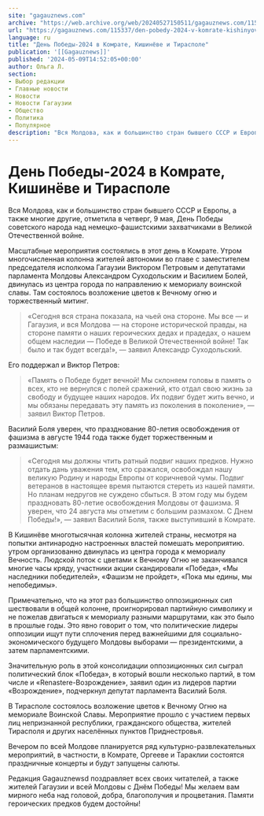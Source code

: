 ```yaml
---
site: "gagauznews.com"
archive: "https://web.archive.org/web/20240527150511/gagauznews.com/115337/den-pobedy-2024-v-komrate-kishinyove-i-tiraspole.html"
url: "https://gagauznews.com/115337/den-pobedy-2024-v-komrate-kishinyove-i-tiraspole.html"
language: ru
title: "День Победы-2024 в Комрате, Кишинёве и Тирасполе"
publication: '[[Gagauznews]]'
published: '2024-05-09T14:52:05+00:00'
author: Ольга Л.
section:
- Выбор редакции
- Главные новости
- Новости
- Новости Гагаузии
- Общество
- Политика
- Популярное
description: "Вся Молдова, как и большинство стран бывшего СССР и Европы, а также многие другие, отметила в четверг, 9 мая, День Победы советского народа над немецко-фашистскими захватчиками в Великой Отечественной войне. Масштабные мероприятия состоялись в этот день в Комрате. Утром многочисленная колонна жителей автономии во главе с заместителем председателя исполкома Гагаузии Виктором Петровым и депутатами парламента Молдовы Александром Суходольским и Василием Болей, двинулась из центра города по направлению к мемориалу воинской славы. Там состоялось возложение цветов к Вечному огню и торжественный митинг. «Сегодня вся страна показала, на чьей она стороне. Мы все — и Гагаузия, и вся Молдова — на стороне […]"
---
```


# День Победы-2024 в Комрате, Кишинёве и Тирасполе

Вся Молдова, как и большинство стран бывшего СССР и Европы, а также многие другие, отметила в четверг, 9 мая, День Победы советского народа над немецко-фашистскими захватчиками в Великой Отечественной войне.

Масштабные мероприятия состоялись в этот день в Комрате. Утром многочисленная колонна жителей автономии во главе с заместителем председателя исполкома Гагаузии Виктором Петровым и депутатами парламента Молдовы Александром Суходольским и Василием Болей, двинулась из центра города по направлению к мемориалу воинской славы. Там состоялось возложение цветов к Вечному огню и торжественный митинг.

> «Сегодня вся страна показала, на чьей она стороне. Мы все — и Гагаузия, и вся Молдова — на стороне исторической правды, на стороне памяти о наших героических дедах и прадедах, о нашем общем наследии — Победе в Великой Отечественной войне! Так было и так будет всегда!», — заявил Александр Суходольский.

Его поддержал и Виктор Петров:

> «Память о Победе будет вечной! Мы склоняем головы в память о всех, кто не вернулся с полей сражений, кто отдал свою жизнь за свободу и будущее наших народов. Их подвиг будет жить вечно, и мы обязаны передавать эту память из поколения в поколение», — заявил Виктор Петров.

Василий Боля уверен, что празднование 80-летия освобождения от фашизма в августе 1944 года также будет торжественным и размашистым:

> «Сегодня мы должны чтить ратный подвиг наших предков. Нужно отдать дань уважения тем, кто сражался, освобождал нашу великую Родину и народы Европы от коричневой чумы. Подвиг ветеранов в настоящее время пытаются стереть из нашей памяти. Но планам недругов не суждено сбыться. В этом году мы будем праздновать 80-летие освобождения Молдовы от фашизма. Я уверен, что 24 августа мы отметим с большим размахом. С Днем Победы!», — заявил Василий Боля, также выступивший в Комрате.

В Кишинёве многотысячная колонна жителей страны, несмотря на попытки антинародно настроенных властей помешать мероприятию. утром организованно двинулась из центра города к мемориалу Вечность. Людской поток с цветами к Вечному Огню не заканчивался многие часы кряду, участники акции скандировали «Победа», «Мы наследники победителей», «Фашизм не пройдет», «Пока мы едины, мы непобедимы».

Примечательно, что на этот раз большинство оппозиционных сил шествовали в общей колонне, проигнорировал партийную символику и не пожелав двигаться к мемориалу разными маршрутами, как это было в прошлые годы. Это явно говорит о том, что политические лидеры оппозиции ищут пути сплочения перед важнейшими для социально-экономического будущего Молдовы выборами — президентскими, а затем парламентскими.

Значительную роль в этой консолидации оппозиционных сил сыграл политический блок «Победа», в который вошли несколько партий, в том числе и «Renastere-Возрождение», заявил один из лидеров партии «Возрождение», подчеркнул депутат парламента Василий Боля.

В Тирасполе состоялось возложение цветов к Вечному Огню на мемориале Воинской Славы. Мероприятие прошло с участием первых лиц непризнанной республики, гражданского общества, жителей Тирасполя и других населённых пунктов Приднестровья.

Вечером по всей Молдове планируется ряд культурно-развлекательных мероприятий, в частности, в Комрате, Оргееве и Тараклии состоятся праздничные концерты и будут запущены салюты.

Редакция Gagauznewsd поздравляет всех своих читателей, а также жителей Гагаузии и всей Молдовы с Днём Победы! Мы желаем вам мирного неба над головой, добра, благополучия и процветания. Памяти героических предков будем достойны!